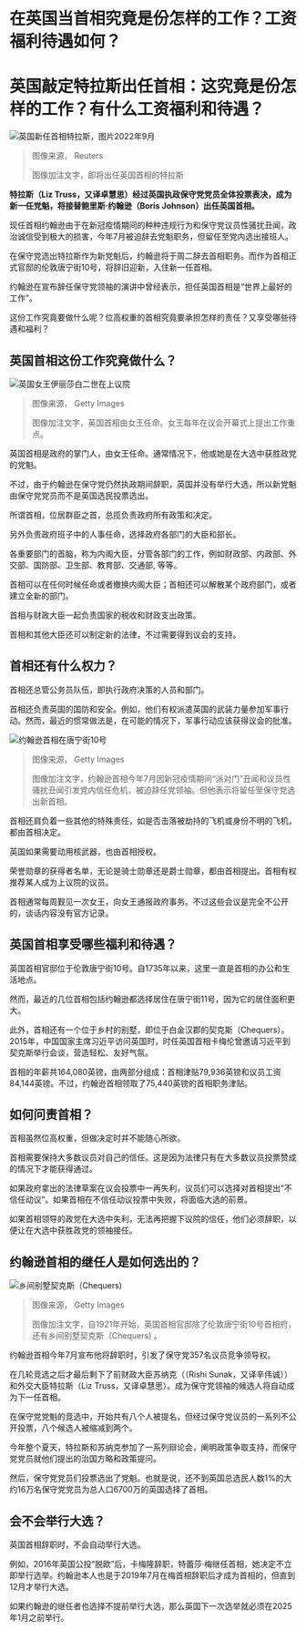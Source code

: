 # 在英国当首相究竟是份怎样的工作？工资福利待遇如何？

#  英国敲定特拉斯出任首相：这究竟是份怎样的工作？有什么工资福利和待遇？


![英国新任首相特拉斯，图片2022年9月](_126594382_1f0b3dcd-c285-473c-8d93-1f141ec22783.jpg)

> 图像来源，  Reuters
>
> 图像加注文字，即将出任英国首相的特拉斯

**特拉斯（Liz Truss，又译卓慧思）经过英国执政保守党党员全体投票表决，成为新一任党魁，将接替鲍里斯·约翰逊（Boris Johnson）出任英国首相。**

现任首相约翰逊由于在新冠疫情期间的种种违规行为和保守党议员性骚扰丑闻，政治诚信受到极大的损害，今年7月被迫辞去党魁职务，但留任至党内选出接班人。

在保守党选出特拉斯作为新党魁后，约翰逊将于周二辞去首相职务。而作为首相正式官邸的伦敦唐宁街10号，将辞旧迎新，入住新一任首相。

约翰逊在宣布辞任保守党领袖的演讲中曾经表示，担任英国首相是“世界上最好的工作”。

这份工作究竟要做什么呢？位高权重的首相究竟要承担怎样的责任？又享受哪些待遇和福利？

##  英国首相这份工作究竟做什么？

![英国女王伊丽莎白二世在上议院](_108752975_gettyimages-532081604.jpg)

> 图像来源，  Getty Images
>
> 图像加注文字，英国首相由女王任命。女王每年在议会开幕式上提出工作重点。

英国首相是政府的掌门人，由女王任命。通常情况下，他或她是在大选中获胜政党的党魁。

不过，由于约翰逊在保守党仍然执政期间辞职，英国并没有举行大选，所以新党魁由保守党党员而不是英国选民投票选出。

所谓首相，位居群臣之首，总揽负责政府所有政策和决定。

另外负责政府班子中的人事任命，选择政府各部门的大臣和部长。

各重要部门的首脑，称为内阁大臣，分管各部门的工作，例如财政部、内政部、外交部、国防部、卫生部、教育部、交通部, 等等。

首相可以在任何时候任命或者撤换内阁大臣；首相还可以解散某个政府部门，或者建立全新的部门。

首相与财政大臣一起负责国家的税收和财政支出政策。

首相和其他大臣还可以制定新的法律，不过需要得到议会的支持。

##  首相还有什么权力？

首相还总管公务员队伍，即执行政府决策的人员和部门。

首相还负责英国的国防和安全。例如，他们有权派遣英国的武装力量参加军事行动。然而，最近的惯常做法是，在可能的情况下，军事行动应该获得议会的批准。

![约翰逊首相在唐宁街10号](_126550905_gettyimages-1241752507.jpg)

> 图像来源，  Getty Images
>
> 图像加注文字，约翰逊首相今年7月因新冠疫情期间“派对门”丑闻和议员性骚扰丑闻引发党内信任危机，被迫辞任党领袖。但他表示将留任至保守党选出新首相。

首相还肩负着一些其他的特殊责任，如是否击落被劫持的飞机或身份不明的飞机，都由首相决定。

英国如果需要动用核武器，也由首相授权。

荣誉勋章的获得者名单，无论是骑士勋章还是爵士勋章，都由首相提出。首相有权推荐某人成为上议院的议员。

首相通常每周觐见一次女王，向女王通报政府事务。不过这些会议是完全不公开的，谈话内容没有官方记录。

##  英国首相享受哪些福利和待遇？

英国首相官邸位于伦敦唐宁街10号。自1735年以来，这里一直是首相的办公和生活地点。

然而，最近的几位首相包括约翰逊都选择居住在唐宁街11号，因为它的居住面积更大。

此外，首相还有一个位于乡村的别墅，即位于白金汉郡的契克斯（Chequers）。2015年，中国国家主席习近平访问英国时，时任英国首相卡梅伦曾邀请习近平到契克斯举行会谈，营造轻松、友好气氛。

首相的年薪共164,080英镑，由两部分组成：首相津贴79,936英镑和议员工资84,144英镑。不过，约翰逊首相领取了75,440英镑的首相职务津贴。

##  如何问责首相？

首相虽然位高权重，但做决定时并不能随心所欲。

首相需要保持大多数议员对自己的信任。这是因为法律只有在大多数议员投票赞成的情况下才能获得通过。

如果政府拿出的法律草案在议会投票中一再失利，议员们可以选择对首相提出“不信任动议”。如果首相在不信任动议投票中失败，将面临大选的前景。

如果首相领导的政党在大选中失利，无法再把握下议院的信任，他们必须辞职，以便让在大选中获胜政党的领袖接任。

##  约翰逊首相的继任人是如何选出的？

![乡间别墅契克斯（Chequers\)](_107987368_8398bd8b-4f25-44d6-8d49-bfb6f52fb812.jpg)

> 图像来源，  Getty Images
>
> 图像加注文字，自1921年开始，英国首相官邸除了伦敦唐宁街10号首相府，还有乡间别墅契克斯（Chequers) 。

约翰逊首相今年7月宣布他将辞职时，引发了保守党357名议员竞争领导权。

在几轮竞选之后才最后剩下了前财政大臣苏纳克（（Rishi Sunak，又译辛伟诚））和外交大臣特拉斯（Liz Truss，又译卓慧思）。成为保守党领袖的候选人将自动成为下一任首相。

在保守党党魁的竞选中，开始共有八个人被提名，但经过保守党议员的一系列不公开投票，八个候选人被缩减到两个。

今年整个夏天，特拉斯和苏纳克参加了一系列辩论会，阐明政策争取支持，而保守党党员就他们提出的治国方略和政策提问。

然后，保守党党员们投票选出了党魁。也就是说，还不到英国总选民人数1%的大约16万名保守党党员为总人口6700万的英国选择了首相。

##  会不会举行大选？

英国首相辞职时，不会自动举行大选。

例如，2016年英国公投“脱欧”后，卡梅隆辞职，特蕾莎·梅继任首相，她决定不立即举行选举。约翰逊本人也是于2019年7月在梅首相辞职后才成为首相的，但直到12月才举行大选。

如果约翰逊的继任者也选择不提前举行大选，那么英国下一次选举就必须在2025年1月之前举行。


